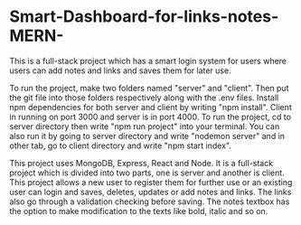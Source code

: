 # Smart-Dashboard-for-links-notes-MERN-
This is a full-stack project which has a smart login system for users where users can add notes and links and saves them for later use.

To run the project, make two folders named "server" and "client". Then put the git file into those folders respectively along with the .env files. Install npm dependencies for both server and client by writing "npm install". Client in running on port 3000 and server is in port 4000. To run the project, cd to server directory then write "npm run project" into your terminal. You can also run it by going to server directory and write "nodemon server" and in other tab, go to client directory and write "npm start index".

This project uses MongoDB, Express, React and Node. It is a full-stack project which is divided into two parts, one is server and another is client. This project allows a new user to register them for further use or an existing user can login and saves, deletes, updates or add notes and links. The links also go through a validation checking before saving. The notes textbox has the option to make modification to the texts like bold, italic and so on.
